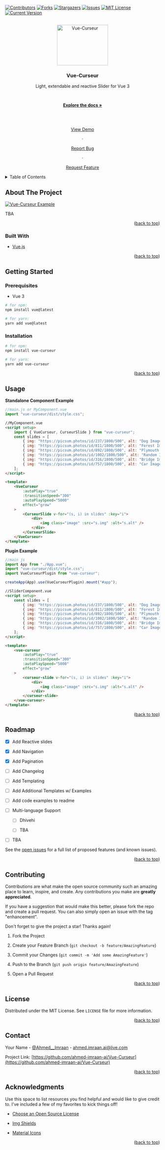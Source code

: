 <div  id="top"></div>

<!-- PROJECT SHIELDS -->

[![Contributors][contributors-shield]][contributors-url] [![Forks][forks-shield]][forks-url] [![Stargazers][stars-shield]][stars-url] [![Issues][issues-shield]][issues-url] [![MIT License][license-shield]][license-url] [![Current Version][version-shield]][version-url]

<!-- PROJECT LOGO -->

<br />

<div align="center">

<a  href="https://github.com/ahmed-imraan-ai/Vue-Curseur">

<img  src="images/logo.png"  alt="Vue-Curseur"  width="166"  height="132">

</a>

<h3 align="center">Vue-Curseur</h3>

<p align="center">

Light, extendable and reactive Slider for Vue 3

<br />

<a  href="https://github.com/ahmed-imraan-ai/Vue-Curseur"><strong>Explore the docs »</strong></a>

<br />

<br />

<a  href="https://github.com/ahmed-imraan-ai/Vue-Curseur">View Demo</a>

·

<a  href="https://github.com/ahmed-imraan-ai/Vue-Curseur/issues">Report Bug</a>

·

<a  href="https://github.com/ahmed-imraan-ai/Vue-Curseur/issues">Request Feature</a>

</p>

</div>

<!-- TABLE OF CONTENTS -->

<details>

<summary>Table of Contents</summary>

<ol>

<li>

<a  href="#about-the-project">About The Project</a>

<ul>

<li><a  href="#built-with">Built With</a></li>

</ul>

</li>

<li>

<a  href="#getting-started">Getting Started</a>

<ul>

<li><a  href="#prerequisites">Prerequisites</a></li>

<li><a  href="#installation">Installation</a></li>

</ul>

</li>

<li><a  href="#usage">Usage</a></li>

<li><a  href="#roadmap">Roadmap</a></li>

<li><a  href="#contributing">Contributing</a></li>

<li><a  href="#license">License</a></li>

<li><a  href="#contact">Contact</a></li>

<li><a  href="#acknowledgments">Acknowledgments</a></li>

</ol>

</details>

<!-- ABOUT THE PROJECT -->

## About The Project

[![Vue-Curseur Example][product-screenshot]](https://profile.sudo520.com)

TBA

<p align="right">(<a  href="#top">back to top</a>)</p>

### Built With

-   [Vue.js](https://vuejs.org/)

<p align="right">(<a  href="#top">back to top</a>)</p>

<!-- GETTING STARTED -->

## Getting Started

### Prerequisites

-   Vue 3

```sh
# for npm:
npm install vue@latest

# for yarn:
yarn add vue@latest
```

### Installation

```sh
# for npm:
npm install vue-curseur

# for yarn:
yarn add vue-curseur
```

<p align="right">(<a  href="#top">back to top</a>)</p>

<!-- USAGE EXAMPLES -->

## Usage

**Standalone Component Example**

```js
//main.js or MyComponent.vue
import "vue-curseur/dist/style.css";
```

```html
//MyComponent.vue
<script setup>
	import { VueCurseur, CurseurSlide } from "vue-curseur";
	const slides = [
		{ img: "https://picsum.photos/id/237/1800/500", alt: "Dog Image" },
		{ img: "https://picsum.photos/id/811/1800/500", alt: "Forest Image" },
		{ img: "https://picsum.photos/id/892/1800/500", alt: "Plymouth Image" },
		{ img: "https://picsum.photos/id/1002/1800/500", alt: "Random Image" },
		{ img: "https://picsum.photos/id/316/1800/500", alt: "Bridge Image" },
		{ img: "https://picsum.photos/id/757/1800/500", alt: "Car Image" },
	];
</script>

<template>
	<VueCurseur
		:autoPlay="true"
		:transitionSpeed="300"
		:autoPlaySpeed="5000"
		effect="grow"
	>
		<CurseurSlide v-for="(s, i) in slides" :key="i">
			<div>
				<img class="image" :src="s.img" :alt="s.alt" />
			</div>
		</CurseurSlide>
	</VueCurseur>
</template>
```

**Plugin Example**

```js
//main js
import App from "./App.vue";
import "vue-curseur/dist/style.css";
import VueCurseurPlugin from "vue-curseur";

createApp(App).use(VueCurseurPlugin).mount("#app");
```

```html
//SliderComponent.vue
<script setup>
	const slides = [
		{ img: "https://picsum.photos/id/237/1800/500", alt: "Dog Image" },
		{ img: "https://picsum.photos/id/811/1800/500", alt: "Forest Image" },
		{ img: "https://picsum.photos/id/892/1800/500", alt: "Plymouth Image" },
		{ img: "https://picsum.photos/id/1002/1800/500", alt: "Random Image" },
		{ img: "https://picsum.photos/id/316/1800/500", alt: "Bridge Image" },
		{ img: "https://picsum.photos/id/757/1800/500", alt: "Car Image" },
	];
</script>

<template>
	<vue-curseur
		:autoPlay="true"
		:transitionSpeed="300"
		:autoPlaySpeed="5000"
		effect="grow"
	>
		<curseur-slide v-for="(s, i) in slides" :key="i">
			<div>
				<img class="image" :src="s.img" :alt="s.alt" />
			</div>
		</curseur-slide>
	</vue-curseur>
</template>
```

<p align="right">(<a  href="#top">back to top</a>)</p>

<!-- ROADMAP -->

## Roadmap

-   [x] Add Reactive slides

-   [x] Add Navigation

-   [x] Add Pagination

-   [ ] Add Changelog

-   [ ] Add Templating

-   [ ] Add Additional Templates w/ Examples

-   [ ] Add code examples to readme

-   [ ] Multi-language Support

    -   [ ] Dhivehi

    -   [ ] TBA

-   [ ] TBA

See the [open issues](https://github.com/ahmed-imraan-ai/Vue-Curseur/issues) for a full list of proposed features (and known issues).

<p align="right">(<a  href="#top">back to top</a>)</p>

<!-- CONTRIBUTING -->

## Contributing

Contributions are what make the open source community such an amazing place to learn, inspire, and create. Any contributions you make are **greatly appreciated**.

If you have a suggestion that would make this better, please fork the repo and create a pull request. You can also simply open an issue with the tag "enhancement".

Don't forget to give the project a star! Thanks again!

1. Fork the Project

2. Create your Feature Branch (`git checkout -b feature/AmazingFeature`)

3. Commit your Changes (`git commit -m 'Add some AmazingFeature'`)

4. Push to the Branch (`git push origin feature/AmazingFeature`)

5. Open a Pull Request

<p align="right">(<a  href="#top">back to top</a>)</p>

<!-- LICENSE -->

## License

Distributed under the MIT License. See `LICENSE` file for more information.

<p align="right">(<a  href="#top">back to top</a>)</p>

<!-- CONTACT -->

## Contact

Your Name - [@Ahmed\_\_Imraan](https://twitter.com/Ahmed__Imraan) - ahmed.imraan.ai@live.com

Project Link: [https://github.com/ahmed-imraan-ai/Vue-Curseur](https://github.com/ahmed-imraan-ai/Vue-Curseur)

<p align="right">(<a  href="#top">back to top</a>)</p>

<!-- ACKNOWLEDGMENTS -->

## Acknowledgments

Use this space to list resources you find helpful and would like to give credit to. I've included a few of my favorites to kick things off!

-   [Choose an Open Source License](https://choosealicense.com)

-   [Img Shields](https://shields.io)

-   [Material Icons](https://mui.com/material-ui/material-icons/)

<p align="right">(<a  href="#top">back to top</a>)</p>

<!-- MARKDOWN LINKS & IMAGES -->

[contributors-shield]: https://img.shields.io/github/contributors/ahmed-imraan-ai/Vue-Curseur?style=for-the-badge
[contributors-url]: https://github.com/ahmed-imraan-ai/Vue-Curseur/graphs/contributors
[forks-shield]: https://img.shields.io/github/forks/ahmed-imraan-ai/Vue-Curseur?style=for-the-badge
[forks-url]: https://github.com/ahmed-imraan-ai/Vue-Curseur/network/members
[stars-shield]: https://img.shields.io/github/stars/ahmed-imraan-ai/Vue-Curseur?style=for-the-badge
[stars-url]: https://github.com/ahmed-imraan-ai/Vue-Curseur/stargazers
[issues-shield]: https://img.shields.io/github/issues/ahmed-imraan-ai/Vue-Curseur?style=for-the-badge
[issues-url]: https://github.com/ahmed-imraan-ai/Vue-Curseur/issues
[license-shield]: https://img.shields.io/github/license/ahmed-imraan-ai/Vue-Curseur?style=for-the-badge
[license-url]: https://github.com/ahmed-imraan-ai/Vue-Curseur/blob/main/LICENSE
[version-shield]: https://img.shields.io/npm/v/vue-curseur?label=Current%20Version&style=for-the-badge
[version-url]: https://www.npmjs.com/package/vue-curseur
[product-screenshot]: images/screenshot06012022.png
